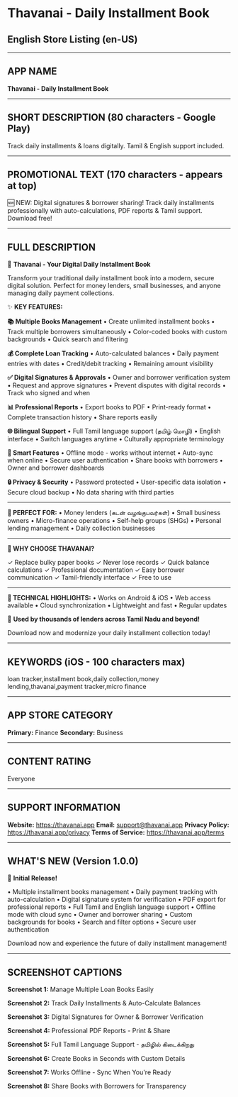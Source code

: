 # Thavanai - Daily Installment Book
## English Store Listing (en-US)

---

## APP NAME
**Thavanai - Daily Installment Book**

---

## SHORT DESCRIPTION (80 characters - Google Play)
Track daily installments & loans digitally. Tamil & English support included.

---

## PROMOTIONAL TEXT (170 characters - appears at top)
🆕 NEW: Digital signatures & borrower sharing! Track daily installments professionally with auto-calculations, PDF reports & Tamil support. Download free!

---

## FULL DESCRIPTION

📒 **Thavanai - Your Digital Daily Installment Book**

Transform your traditional daily installment book into a modern, secure digital solution. Perfect for money lenders, small businesses, and anyone managing daily payment collections.

✨ **KEY FEATURES:**

**📚 Multiple Books Management**
• Create unlimited installment books
• Track multiple borrowers simultaneously
• Color-coded books with custom backgrounds
• Quick search and filtering

**💰 Complete Loan Tracking**
• Auto-calculated balances
• Daily payment entries with dates
• Credit/debit tracking
• Remaining amount visibility

**✅ Digital Signatures & Approvals**
• Owner and borrower verification system
• Request and approve signatures
• Prevent disputes with digital records
• Track who signed and when

**📊 Professional Reports**
• Export books to PDF
• Print-ready format
• Complete transaction history
• Share reports easily

**🌐 Bilingual Support**
• Full Tamil language support (தமிழ் மொழி)
• English interface
• Switch languages anytime
• Culturally appropriate terminology

**📱 Smart Features**
• Offline mode - works without internet
• Auto-sync when online
• Secure user authentication
• Share books with borrowers
• Owner and borrower dashboards

**🔒 Privacy & Security**
• Password protected
• User-specific data isolation
• Secure cloud backup
• No data sharing with third parties

---

**💼 PERFECT FOR:**
• Money lenders (கடன் வழங்குபவர்கள்)
• Small business owners
• Micro-finance operations
• Self-help groups (SHGs)
• Personal lending management
• Daily collection businesses

---

**🎯 WHY CHOOSE THAVANAI?**

✓ Replace bulky paper books
✓ Never lose records
✓ Quick balance calculations
✓ Professional documentation
✓ Easy borrower communication
✓ Tamil-friendly interface
✓ Free to use

---

**📲 TECHNICAL HIGHLIGHTS:**
• Works on Android & iOS
• Web access available
• Cloud synchronization
• Lightweight and fast
• Regular updates

🌟 **Used by thousands of lenders across Tamil Nadu and beyond!**

Download now and modernize your daily installment collection today!

---

## KEYWORDS (iOS - 100 characters max)

loan tracker,installment book,daily collection,money lending,thavanai,payment tracker,micro finance

---

## APP STORE CATEGORY
**Primary:** Finance
**Secondary:** Business

---

## CONTENT RATING
Everyone

---

## SUPPORT INFORMATION
**Website:** https://thavanai.app
**Email:** support@thavanai.app
**Privacy Policy:** https://thavanai.app/privacy
**Terms of Service:** https://thavanai.app/terms

---

## WHAT'S NEW (Version 1.0.0)

🎉 **Initial Release!**

• Multiple installment books management
• Daily payment tracking with auto-calculation
• Digital signature system for verification
• PDF export for professional reports
• Full Tamil and English language support
• Offline mode with cloud sync
• Owner and borrower sharing
• Custom backgrounds for books
• Search and filter options
• Secure user authentication

Download now and experience the future of daily installment management!

---

## SCREENSHOT CAPTIONS

**Screenshot 1:**
Manage Multiple Loan Books Easily

**Screenshot 2:**
Track Daily Installments & Auto-Calculate Balances

**Screenshot 3:**
Digital Signatures for Owner & Borrower Verification

**Screenshot 4:**
Professional PDF Reports - Print & Share

**Screenshot 5:**
Full Tamil Language Support - தமிழில் கிடைக்கிறது

**Screenshot 6:**
Create Books in Seconds with Custom Details

**Screenshot 7:**
Works Offline - Sync When You're Ready

**Screenshot 8:**
Share Books with Borrowers for Transparency

